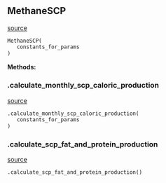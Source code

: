 #


## MethaneSCP
[source](https://github.com/allfed/allfed-integrated-model/blob/master/src/food_system/methane_scp.py/#L12)
```python 
MethaneSCP(
   constants_for_params
)
```




**Methods:**


### .calculate_monthly_scp_caloric_production
[source](https://github.com/allfed/allfed-integrated-model/blob/master/src/food_system/methane_scp.py/#L30)
```python
.calculate_monthly_scp_caloric_production(
   constants_for_params
)
```


### .calculate_scp_fat_and_protein_production
[source](https://github.com/allfed/allfed-integrated-model/blob/master/src/food_system/methane_scp.py/#L71)
```python
.calculate_scp_fat_and_protein_production()
```

